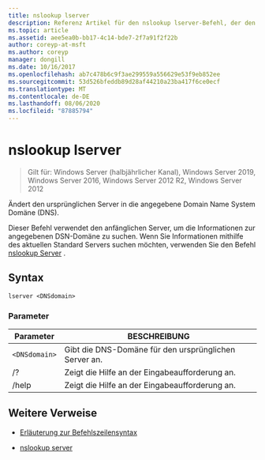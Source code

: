 ```yaml
---
title: nslookup lserver
description: Referenz Artikel für den nslookup lserver-Befehl, der den ursprünglichen Server in die angegebene Domain Name System Domäne (DNS) ändert.
ms.topic: article
ms.assetid: aee5ea0b-bb17-4c14-bde7-2f7a91f2f22b
author: coreyp-at-msft
ms.author: coreyp
manager: dongill
ms.date: 10/16/2017
ms.openlocfilehash: ab7c478b6c9f3ae299559a556629e53f9eb852ee
ms.sourcegitcommit: 53d526bfeddb89d28af44210a23ba417f6ce0ecf
ms.translationtype: MT
ms.contentlocale: de-DE
ms.lasthandoff: 08/06/2020
ms.locfileid: "87885794"
---
```

# <a name="nslookup-lserver"></a>nslookup lserver

> Gilt für: Windows Server (halbjährlicher Kanal), Windows Server 2019, Windows Server 2016, Windows Server 2012 R2, Windows Server 2012

Ändert den ursprünglichen Server in die angegebene Domain Name System Domäne (DNS).

Dieser Befehl verwendet den anfänglichen Server, um die Informationen zur angegebenen DSN-Domäne zu suchen. Wenn Sie Informationen mithilfe des aktuellen Standard Servers suchen möchten, verwenden Sie den Befehl [nslookup Server](nslookup-server.md) .

## <a name="syntax"></a>Syntax

```
lserver <DNSdomain>
```

### <a name="parameters"></a>Parameter

| Parameter | BESCHREIBUNG |
| --------- | ----------- |
| `<DNSdomain>` | Gibt die DNS-Domäne für den ursprünglichen Server an. |
| /? | Zeigt die Hilfe an der Eingabeaufforderung an. |
| /help | Zeigt die Hilfe an der Eingabeaufforderung an. |

## <a name="additional-references"></a>Weitere Verweise

- [Erläuterung zur Befehlszeilensyntax](command-line-syntax-key.md)

- [nslookup server](nslookup-server.md)
